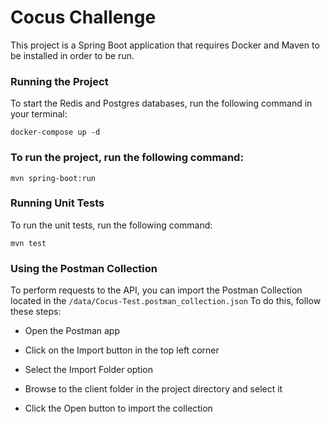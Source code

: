 # Cocus Challenge

This project is a Spring Boot application that requires Docker and Maven to be installed in order to
be run.

### Running the Project

To start the Redis and Postgres databases, run the following command in your terminal:

```docker-compose up -d```

### To run the project, run the following command:

```mvn spring-boot:run```

### Running Unit Tests

To run the unit tests, run the following command:

```mvn test```

### Using the Postman Collection

To perform requests to the API, you can import the Postman Collection located in
the ```/data/Cocus-Test.postman_collection.json```
To do this, follow these steps:

- Open the Postman app

- Click on the Import button in the top left corner

- Select the Import Folder option

- Browse to the client folder in the project directory and select it

- Click the Open button to import the collection
